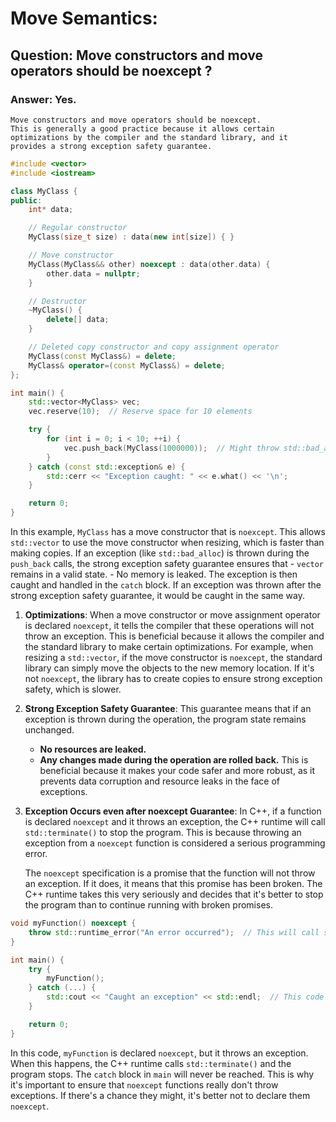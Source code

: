 # Move Semantics:
## Question: Move constructors and move operators should be noexcept ?
### Answer: Yes.
    Move constructors and move operators should be noexcept.
    This is generally a good practice because it allows certain optimizations by the compiler and the standard library, and it provides a strong exception safety guarantee.

```cpp
#include <vector>
#include <iostream>

class MyClass {
public:
    int* data;

    // Regular constructor
    MyClass(size_t size) : data(new int[size]) { }

    // Move constructor
    MyClass(MyClass&& other) noexcept : data(other.data) {
        other.data = nullptr;
    }

    // Destructor
    ~MyClass() {
        delete[] data;
    }

    // Deleted copy constructor and copy assignment operator
    MyClass(const MyClass&) = delete;
    MyClass& operator=(const MyClass&) = delete;
};

int main() {
    std::vector<MyClass> vec;
    vec.reserve(10);  // Reserve space for 10 elements

    try {
        for (int i = 0; i < 10; ++i) {
            vec.push_back(MyClass(1000000));  // Might throw std::bad_alloc
        }
    } catch (const std::exception& e) {
        std::cerr << "Exception caught: " << e.what() << '\n';
    }

    return 0;
}
```

In this example, `MyClass` has a move constructor that is `noexcept`.
This allows `std::vector` to use the move constructor when resizing, which is faster than making copies.
If an exception (like `std::bad_alloc`) is thrown during the `push_back` calls, the strong exception safety guarantee ensures that
    - `vector` remains in a valid state.
    - No memory is leaked.
The exception is then caught and handled in the `catch` block.
If an exception was thrown after the strong exception safety guarantee, it would be caught in the same way.

1. **Optimizations**:
   When a move constructor or move assignment operator is declared `noexcept`, it tells the compiler that these operations will not throw an exception.
   This is beneficial because it allows the compiler and the standard library to make certain optimizations.
   For example, when resizing a `std::vector`, if the move constructor is `noexcept`, the standard library can simply move the objects to the new memory location.
   If it's not `noexcept`, the library has to create copies to ensure strong exception safety, which is slower.

2. **Strong Exception Safety Guarantee**:
   This guarantee means that if an exception is thrown during the operation, the program state remains unchanged.
   - **No resources are leaked.**
   - **Any changes made during the operation are rolled back.**
   This is beneficial because it makes your code safer and more robust, as it prevents data corruption and resource leaks in the face of exceptions.

3. **Exception Occurs even after noexcept Guarantee**:
   In C++, if a function is declared `noexcept` and it throws an exception, the C++ runtime will call `std::terminate()` to stop the program.
   This is because throwing an exception from a `noexcept` function is considered a serious programming error.

    The `noexcept` specification is a promise that the function will not throw an exception.
    If it does, it means that this promise has been broken.
    The C++ runtime takes this very seriously and decides that it's better to stop the program than to continue running with broken promises.

```cpp
void myFunction() noexcept {
    throw std::runtime_error("An error occurred");  // This will call std::terminate()
}

int main() {
    try {
        myFunction();
    } catch (...) {
        std::cout << "Caught an exception" << std::endl;  // This code will never be reached
    }

    return 0;
}
```

In this code, `myFunction` is declared `noexcept`, but it throws an exception.
When this happens, the C++ runtime calls `std::terminate()` and the program stops.
The `catch` block in `main` will never be reached.
This is why it's important to ensure that `noexcept` functions really don't throw exceptions.
If there's a chance they might, it's better not to declare them `noexcept`.



